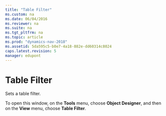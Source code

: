 ```yaml
---
title: "Table Filter"
ms.custom: na
ms.date: 06/04/2016
ms.reviewer: na
ms.suite: na
ms.tgt_pltfrm: na
ms.topic: article
ms.prod: "dynamics-nav-2018"
ms.assetid: 5da595c5-b0e7-4a18-882e-dd60314c8024
caps.latest.revision: 5
manager: edupont
---
```

# Table Filter
Sets a table filter.  

 To open this window, on the **Tools** menu, choose **Object Designer**, and then on the **View** menu, choose **Table Filter**.  

